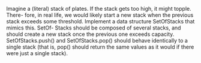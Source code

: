 Imagine a (literal) stack of plates. If the stack gets too high, it might topple. There-
   fore, in real life, we would likely start a new stack when the previous stack exceeds
   some threshold. Implement a data structure SetOfStacks that mimics this. SetOf-
   Stacks should be composed of several stacks, and should create a new stack once
   the previous one exceeds capacity. SetOfStacks.push() and SetOfStacks.pop() should
   behave identically to a single stack (that is, pop() should return the same values as it
   would if there were just a single stack).

